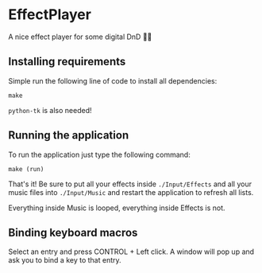 # EffectPlayer
A nice effect player for some digital DnD 🐉🎲

## Installing requirements
Simple run the following line of code to install all dependencies:

	make
	
`python-tk` is also needed!

## Running the application
To run the application just type the following command:

	make (run)

That's it! Be sure to put all your effects inside `./Input/Effects` and all your music files into `./Input/Music` and restart the application to refresh all lists.

Everything inside Music is looped, everything inside Effects is not.


## Binding keyboard macros

Select an entry and press CONTROL + Left click. A window will pop up and ask you to bind a key to that entry.